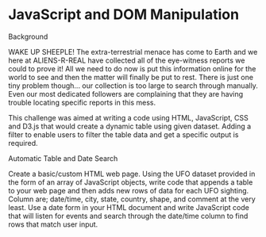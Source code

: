# JavaScript and DOM Manipulation

Background

WAKE UP SHEEPLE! The extra-terrestrial menace has come to Earth and we here at ALIENS-R-REAL have collected all of the eye-witness reports we could to prove it! All we need to do now is put this information online for the world to see and then the matter will finally be put to rest.
There is just one tiny problem though... our collection is too large to search through manually. Even our most dedicated followers are complaining that they are having trouble locating specific reports in this mess.

This challenge was aimed at writing a code using HTML, JavaScript, CSS and D3.js that would create a dynamic table using given dataset. Adding a filter to enable users to filter the table data and get a specific output is required. 


Automatic Table and Date Search

Create a basic/custom HTML web page. Using the UFO dataset provided in the form of an array of JavaScript objects, write code that appends a table to your web page and then adds new rows of data for each UFO sighting. Column are; date/time, city, state, country, shape, and comment at the very least. Use a date form in your HTML document and write JavaScript code that will listen for events and search through the date/time column to find rows that match user input.


